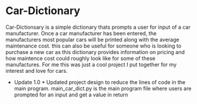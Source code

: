 # Car-Dictionary
Car-Dictionsary is a simple dictionary thats prompts a user for input of a car manufacturer. Once a car manufacturer has been entered, the manufacturers most popular cars will be printed along with the average maintenance cost. this can also be useful for someone who is looking to purchase a new car as this dictionary provides information on pricing and how maintence cost could roughly look like for some of these manufactures.
For me this was just a cool project I put together for my interest and love for cars.

* Update 1.0 *
Updated project design to reduce the lines of code in the main program. main_car_dict.py is the main program file where users are prompted for an input and get a value in return
